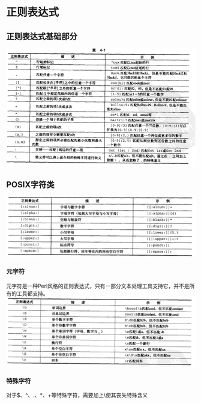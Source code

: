 # 正则表达式
## 正则表达式基础部分
![正则表达式基础部分](screenshot/正则表达式基础部分.png)

## POSIX字符类
![POSIX字符类](screenshot/POSIX字符类.png)

### 元字符
元字符是一种Perl风格的正则表达式，只有一部分文本处理工具支持它，并不是所有的工具都支持。
![元字符](screenshot/元字符.png)

### 特殊字符
对于$、^、.、*、+等特殊字符，需要加上\使其丧失特殊含义

